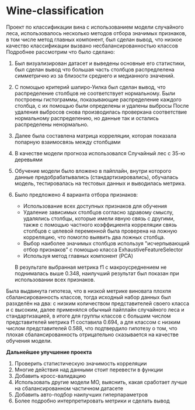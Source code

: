 # Wine-classification
Проект по классификации вина с использованием модели случайного леса, использовалось несколько методов отбора значимых признаков, в том числе метод главных компонент, был сделан вывод, что низкое качество классификации вызвано несбалансированностью классов
Подробнее рассмотрим что было сделано:
1. Был визуализирован датасет и выведены основные его статистики, был сделан вывод что большая часть столбцов распредлелена симметрично из за близости среднего и медианного значений.
2. С помощью критерий шапиро-Уилка был сделан вывод, что распределение столбцов не соответствует нормальному. 
Были построены гистограммы, показывающие распределение каждого столбца, с их помощью были определены и удалены выбросы
После удаления выбросов снова производилась проверкана соответствие нормальному распределению, но данные так и остались распределены ненормально. 
3. Далее была составлена матрица корреляции, которая показала попарную взаимосвязь между столбцами
4. В качестве модели прогноза использовался Случайный лес с 35-ю деревьями
5. Обучение модели было вложено в пайплайн, внутри которого данные предобрабатывались (стандартизировались), обучалась модель, тестировалась на тестовых данных и выводилась метрика.
6. Было предложено 4 варианта отбора признаков:
   - Использование всех доступных признаков для обучения
   - Удаление зависимых столбцов согласно здравому смыслу, удалялись столбцы, которые имели явную связь с другими, также с помощью частного коэффициента корреляции связь столбцов с целевой переменной была проверена на ложную корреляцию, что помогло выявить два ложных столбца.
   - Выбор наиболее значимых столбцов используя "исчерпывающий отбор признаков" с помощью класса ExhaustiveFeatureSelector
   - Используя метод главных компонент (PCA)
  
   В результате выбранная метрика f1 с макроусреднением не поднималась выше 0.348, наилучший результат был показан при использовании всех признаков.

Была выдвинута гипотеза, что в низкой метрике виновата плохпя сбалансированность классов, тогда исходный набор данных был разхделён на два: с низким количеством представителей своего класса и с высоким, далее применялся обычный пайплайн случайного леса и стандартизацией, в итоге для группы классов с большим числом представителей метрика f1 составила 0.694, а для классом с низким числом представителей 0.588, что подтвердило гипотезу о том, что плохая сбалансированность отрицательно сказывается на качестве обучения модели. 

**Дальнейшее улучшение проекта**
1. Проверить статистическую значимость корреляции
2. Многие действия над данными стоит перевести в функции
3. Добавить кросс-валидацию
4. Использовать другие модели МО, выяснить, какая сработает лучше на сбалансированном частичном датасете
5. Добавить авто-подбор наилучших гиперпараметров
6. Более подробно интерпретировать метрики и сделать вывод
